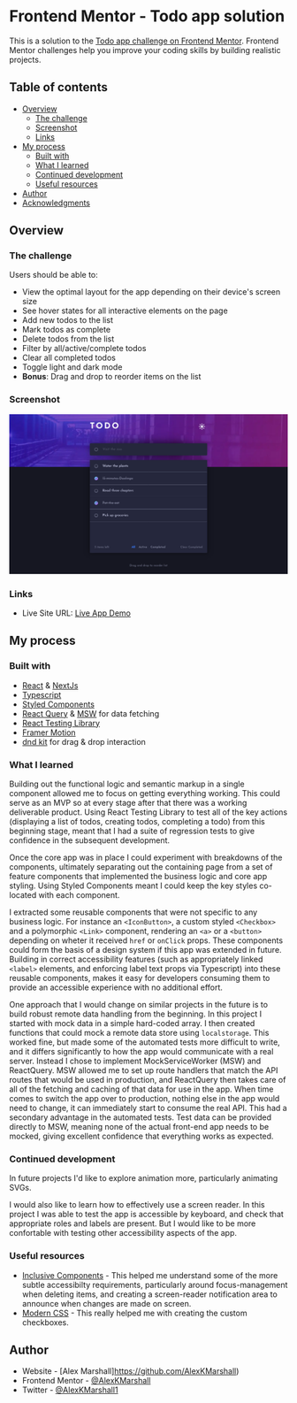 # Frontend Mentor - Todo app solution

This is a solution to the [Todo app challenge on Frontend Mentor](https://www.frontendmentor.io/challenges/todo-app-Su1_KokOW). Frontend Mentor challenges help you improve your coding skills by building realistic projects.

## Table of contents

- [Overview](#overview)
  - [The challenge](#the-challenge)
  - [Screenshot](#screenshot)
  - [Links](#links)
- [My process](#my-process)
  - [Built with](#built-with)
  - [What I learned](#what-i-learned)
  - [Continued development](#continued-development)
  - [Useful resources](#useful-resources)
- [Author](#author)
- [Acknowledgments](#acknowledgments)

## Overview

### The challenge

Users should be able to:

- View the optimal layout for the app depending on their device's screen size
- See hover states for all interactive elements on the page
- Add new todos to the list
- Mark todos as complete
- Delete todos from the list
- Filter by all/active/complete todos
- Clear all completed todos
- Toggle light and dark mode
- **Bonus**: Drag and drop to reorder items on the list

### Screenshot

![Todo app in dark mode showing a list of todos, some completed, some active](./readme/app-screenshot.png)

### Links

- Live Site URL: [Live App Demo](http://todo-amber-psi.vercel.app/)

## My process

### Built with

- [React](https://reactjs.org/) & [NextJs](http://nextjs.com/)
- [Typescript](https://www.typescriptlang.org/)
- [Styled Components](https://styled-components.com/)
- [React Query](https://react-query.tanstack.com/) & [MSW](https://mswjs.io/) for data fetching
- [React Testing Library](https://testing-library.com/)
- [Framer Motion](https://www.framer.com/docs/animation/)
- [dnd kit](https://dndkit.com/) for drag & drop interaction

### What I learned

Building out the functional logic and semantic markup in a single component allowed me to focus on getting everything working. This could serve as an MVP so at every stage after that there was a working deliverable product. Using React Testing Library to test all of the key actions (displaying a list of todos, creating todos, completing a todo) from this beginning stage, meant that I had a suite of regression tests to give confidence in the subsequent development.

Once the core app was in place I could experiment with breakdowns of the components, ultimately separating out the containing page from a set of feature components that implemented the business logic and core app styling. Using Styled Components meant I could keep the key styles co-located with each component.

I extracted some reusable components that were not specific to any business logic. For instance an `<IconButton>`, a custom styled `<Checkbox>` and a polymorphic `<Link>` component, rendering an `<a>` or a `<button>` depending on wheter it received `href` or `onClick` props. These components could form the basis of a design system if this app was extended in future. Building in correct accessibility features (such as appropriately linked `<label>` elements, and enforcing label text props via Typescript) into these reusable components, makes it easy for developers consuming them to provide an accessible experience with no additional effort.

One approach that I would change on similar projects in the future is to build robust remote data handling from the beginning. In this project I started with mock data in a simple hard-coded array. I then created functions that could mock a remote data store using `localstorage`. This worked fine, but made some of the automated tests more difficult to write, and it differs significantly to how the app would communicate with a real server. Instead I chose to implement MockServiceWorker (MSW) and ReactQuery. MSW allowed me to set up route handlers that match the API routes that would be used in production, and ReactQuery then takes care of all of the fetching and caching of that data for use in the app. When time comes to switch the app over to production, nothing else in the app would need to change, it can immediately start to consume the real API. This had a secondary advantage in the automated tests. Test data can be provided directly to MSW, meaning none of the actual front-end app needs to be mocked, giving excellent confidence that everything works as expected.

### Continued development

In future projects I'd like to explore animation more, particularly animating SVGs.

I would also like to learn how to effectively use a screen reader. In this project I was able to test the app is accessible by keyboard, and check that appropriate roles and labels are present. But I would like to be more confortable with testing other accessibility aspects of the app.

### Useful resources

- [Inclusive Components](https://inclusive-components.design/a-todo-list/) - This helped me understand some of the more subtle accessibilty requirements, particularly around focus-management when deleting items, and creating a screen-reader notification area to announce when changes are made on screen.
- [Modern CSS](https://moderncss.dev/) - This really helped me with creating the custom checkboxes.

## Author

- Website - [Alex Marshall]https://github.com/AlexKMarshall)
- Frontend Mentor - [@AlexKMarshall](https://www.frontendmentor.io/profile/AlexKMarshall)
- Twitter - [@AlexKMarshall1](https://twitter.com/alexkmarshall1)
